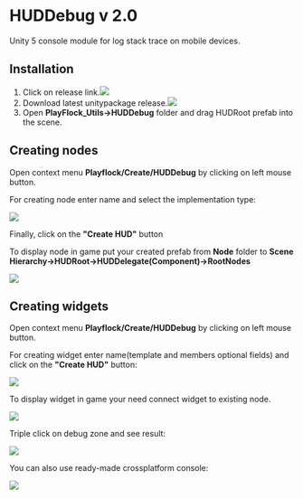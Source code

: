 HUDDebug v 2.0
===============

Unity 5 console module for log stack trace on mobile devices.

Installation
-------------
1. Click on release link.<img src="https://git.playflock.com/github-enterprise-assets/0000/0012/0000/0040/4ef56924-2661-11e6-8905-7122ae902c87.png">
2. Download latest unitypackage release.<img src="https://git.playflock.com/github-enterprise-assets/0000/0012/0000/0041/b24dcd2c-2661-11e6-81e0-fde7becbeb89.png">
3. Open **PlayFlock_Utils->HUDDebug** folder and drag HUDRoot prefab into the scene.

## Creating nodes

Open context menu **Playflock/Create/HUDDebug** by clicking on left mouse button.

For creating node enter name and select the implementation type:

<img src="https://git.playflock.com/github-enterprise-assets/0000/0012/0000/0042/84c90038-2666-11e6-8e9f-ed5887b0f627.png">

Finally, click on the **"Create HUD"** button

To display node in game put your created prefab from **Node** folder to **Scene Hierarchy->HUDRoot->HUDDelegate(Component)->RootNodes**

<img src="https://git.playflock.com/github-enterprise-assets/0000/0012/0000/0043/cb0e19c2-267d-11e6-9e90-b93eb32416ec.png">

## Creating widgets

Open context menu **Playflock/Create/HUDDebug** by clicking on left mouse button.

For creating widget enter name(template and members optional fields) and click on the **"Create HUD"** button:

<img src="https://git.playflock.com/github-enterprise-assets/0000/0012/0000/0044/8faea08a-267e-11e6-8286-7976b086c851.png">

To display widget in game your need connect widget to existing node.

<img src="https://git.playflock.com/github-enterprise-assets/0000/0012/0000/0045/7b4e04da-2680-11e6-89cb-41692b1154b6.png">

Triple click on debug zone and see result:

<img src="https://git.playflock.com/github-enterprise-assets/0000/0012/0000/0046/50ff3428-2681-11e6-8e3c-556527af3279.gif">

You can also use ready-made crossplatform console:

<img src="https://cloud.githubusercontent.com/assets/7010398/15651246/0c11dbd0-2687-11e6-9a3c-0fb85bfa8529.PNG">
